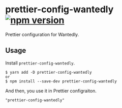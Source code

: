 # prettier-config-wantedly [![npm version](https://badge.fury.io/js/prettier-config-wantedly.svg)](https://badge.fury.io/js/prettier-config-wantedly)

Prettier configuration for Wantedly.

## Usage

Install `prettier-config-wantedly`.

```
$ yarn add -D prettier-config-wantedly
or
$ npm install --save-dev prettier-config-wantedly
```

And then, you use it in Prettier configraiton.

```
"prettier-config-wantedly"
```

